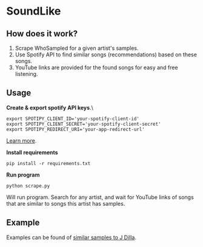 # SoundLike
## How does it work?
1. Scrape WhoSampled for a given artist's samples.
2. Use Spotify API to find similar songs (recommendations) based on these songs.
3. YouTube links are provided for the found songs for easy and free listening.

## Usage

**Create & export spotify API keys**.\
```
export SPOTIPY_CLIENT_ID='your-spotify-client-id'
export SPOTIPY_CLIENT_SECRET='your-spotify-client-secret'
export SPOTIPY_REDIRECT_URI='your-app-redirect-url'
```
[Learn more](https://spotipy.readthedocs.io/en/2.22.0/#getting-started).

**Install requirements**
```
pip install -r requirements.txt
```

**Run program**
```
python scrape.py
```
Will run program. Search for any artist, and wait for YouTube links of songs that are similar to songs this artist has samples.


## Example
Examples can be found of [similar samples to J Dilla](./output/j_dilla_10.txt).
